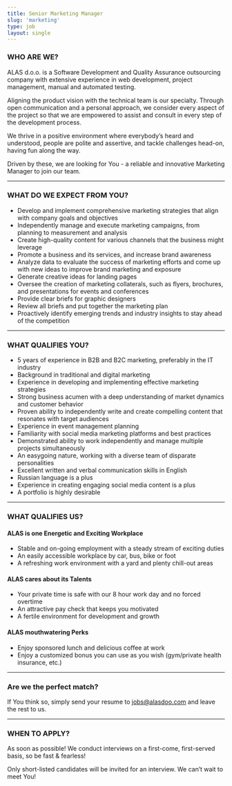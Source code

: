 ```yaml
---
title: Senior Marketing Manager
slug: 'marketing'
type: job
layout: single
---
```


### WHO ARE WE?

ALAS d.o.o. is a Software Development and Quality Assurance outsourcing company with extensive experience in web development, project management, manual and automated testing.

Aligning the product vision with the technical team is our specialty. Through open communication and a personal approach, we consider every aspect of the project so that we are empowered to assist and consult in every step of the development process.

We thrive in a positive environment where everybody’s heard and understood, people are polite and assertive, and tackle challenges head-on, having fun along the way.

Driven by these, we are looking for You - a reliable and innovative Marketing Manager to join our team.

---

### WHAT DO WE EXPECT FROM YOU?

- Develop and implement comprehensive marketing strategies that align with company goals and objectives
- Independently manage and execute marketing campaigns, from planning to measurement and analysis
- Create high-quality content for various channels that the business might leverage
- Promote a business and its services, and increase brand awareness
- Analyze data to evaluate the success of marketing efforts and come up with new ideas to improve brand marketing and exposure
- Generate creative ideas for landing pages
- Oversee the creation of marketing collaterals, such as flyers, brochures, and presentations for events and conferences
- Provide clear briefs for graphic designers
- Review all briefs and put together the marketing plan
- Proactively identify emerging trends and industry insights to stay ahead of the competition

---

### WHAT QUALIFIES YOU?

- 5 years of experience in B2B and B2C marketing, preferably in the IT industry
- Background in traditional and digital marketing
- Experience in developing and implementing effective marketing strategies
- Strong business acumen with a deep understanding of market dynamics and customer behavior
- Proven ability to independently write and create compelling content that resonates with target audiences
- Experience in event management planning
- Familiarity with social media marketing platforms and best practices
- Demonstrated ability to work independently and manage multiple projects simultaneously
- An easygoing nature, working with a diverse team of disparate personalities
- Excellent written and verbal communication skills in English
- Russian language is a plus
- Experience in creating engaging social media content is a plus
- A portfolio is highly desirable

---

### WHAT QUALIFIES US?

#### ALAS is one Energetic and Exciting Workplace

- Stable and on-going employment with a steady stream of exciting duties
- An easily accessible workplace by car, bus, bike or foot
- A refreshing work environment with a yard and plenty chill-out areas

#### ALAS cares about its Talents

- Your private time is safe with our 8 hour work day and no forced overtime
- An attractive pay check that keeps you motivated
- A fertile environment for development and growth

#### ALAS mouthwatering Perks

- Enjoy sponsored lunch and delicious coffee at work
- Enjoy a customized bonus you can use as you wish (gym/private health insurance, etc.)

---

### Are we the perfect match?

If You think so, simply send your resume to <jobs@alasdoo.com> and leave the rest to us.

---

### WHEN TO APPLY?

As soon as possible!
We conduct interviews on a first-come, first-served basis, so be fast & fearless!

Only short-listed candidates will be invited for an interview. We can’t wait to meet You!
